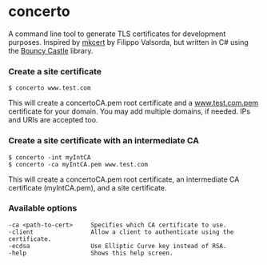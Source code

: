 
# concerto

A command line tool to generate TLS certificates for development purposes. 
Inspired by [mkcert](https://github.com/FiloSottile/mkcert) by Filippo Valsorda, 
but written in C# using the [Bouncy Castle](https://www.bouncycastle.org/csharp/) 
library.

### Create a site certificate

```
$ concerto www.test.com
```

This will create a concertoCA.pem root certificate and a www.test.com.pem 
certificate for your domain. You may add multiple domains, if needed. 
IPs and URIs are accepted too.

### Create a site certificate with an intermediate CA

```
$ concerto -int myIntCA
$ concerto -ca myIntCA.pem www.test.com
```

This will create a concertoCA.pem root certificate, an intermediate 
CA certificate (myIntCA.pem), and a site certificate.

### Available options

```
-ca <path-to-cert>     Specifies which CA certificate to use.
-client                Allow a client to authenticate using the certificate.
-ecdsa                 Use Elliptic Curve key instead of RSA.
-help                  Shows this help screen.
```
